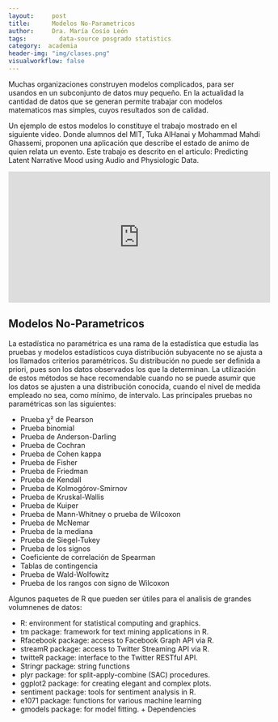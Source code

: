 ```yaml
---
layout:     post
title:      Modelos No-Parametricos
author:     Dra. María Cosío León
tags: 		  data-source posgrado statistics
category:  academia
header-img: "img/clases.png"
visualworkflow: false
---
```


Muchas organizaciones construyen modelos complicados, para ser usandos en un subconjunto de datos muy pequeño. En la actualidad la cantidad de datos que se generan permite trabajar con modelos matematicos mas simples, cuyos resultados son de calidad.

Un ejemplo de estos modelos lo constituye el trabajo mostrado en el siguiente video. Donde alumnos del MIT, Tuka AlHanai y Mohammad Mahdi Ghassemi, proponen una aplicación que describe el estado de animo de quien relata un evento. Este trabajo es descrito en el articulo: Predicting Latent Narrative Mood using Audio and Physiologic Data.

<iframe width="518" height="259" src="https://www.youtube.com/embed/ZZFcgg-7dlc?list=UUPLAYER_MITCSAIL" frameborder="0" allowfullscreen></iframe>

## Modelos No-Parametricos
La estadística no paramétrica es una rama de la estadística que estudia las pruebas y modelos estadísticos cuya distribución subyacente no se ajusta a los llamados criterios paramétricos. Su distribución no puede ser definida a priori, pues son los datos observados los que la determinan. La utilización de estos métodos se hace recomendable cuando no se puede asumir que los datos se ajusten a una distribución conocida, cuando el nivel de medida empleado no sea, como mínimo, de intervalo. Las principales pruebas no paramétricas son las siguientes:

* Prueba χ² de Pearson
* Prueba binomial
* Prueba de Anderson-Darling
* Prueba de Cochran
* Prueba de Cohen kappa
* Prueba de Fisher
* Prueba de Friedman
* Prueba de Kendall
* Prueba de Kolmogórov-Smirnov
* Prueba de Kruskal-Wallis
* Prueba de Kuiper
* Prueba de Mann-Whitney o prueba de Wilcoxon
* Prueba de McNemar
* Prueba de la mediana
* Prueba de Siegel-Tukey
* Prueba de los signos
* Coeficiente de correlación de Spearman
* Tablas de contingencia
* Prueba de Wald-Wolfowitz
* Prueba de los rangos con signo de Wilcoxon

Algunos paquetes de R que pueden ser útiles para el analisis de grandes volumnenes de datos:

* R: environment for statistical computing and graphics.
* tm package: framework for text mining applications in R.
* Rfacebook package: access to Facebook Graph API via R.
* streamR package: access to Twitter Streaming API via R.
* twitteR package: interface to the Twitter RESTful API.
* Stringr package: string functions
* plyr package: for split-apply-combine (SAC) procedures.
* ggplot2 package: for creating elegant and complex plots.
* sentiment package: tools for sentiment analysis in R.
* e1071 package: functions for various machine learning
* gmodels package: for model fitting. + Dependencies
